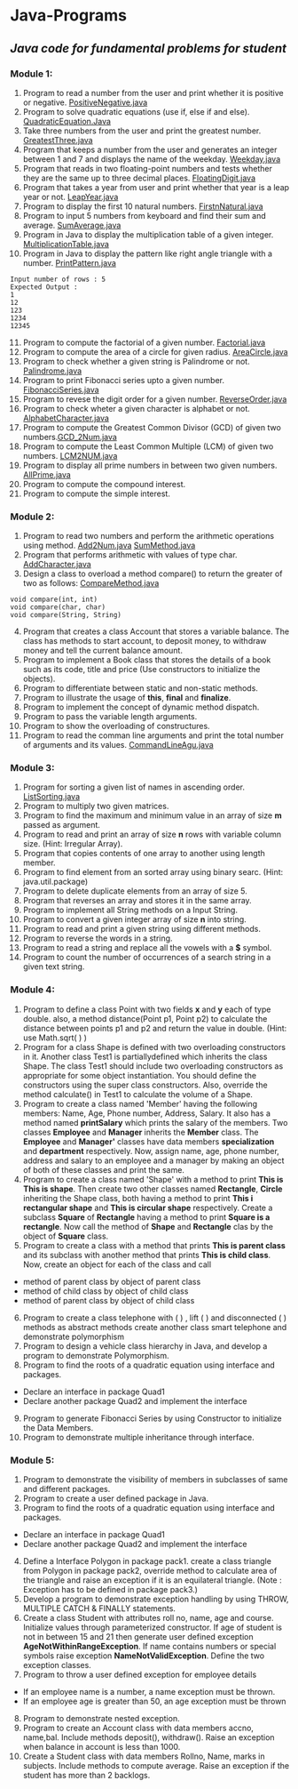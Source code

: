 # Java-Programs
## *Java code for fundamental problems for student*
### Module 1:

1. Program to read a number from the user and print whether it is positive or negative. [PositiveNegative.java](https://github.com/SaketJNU/Java-Programs/blob/main/module1/PositiveNegative.java)
2. Program to solve quadratic equations (use if, else if and else).  [QuadraticEquation.Java](https://github.com/SaketJNU/Java-Programs/blob/main/module1/QuadaticEquation.java)
3. Take three numbers from the user and print the greatest number. [GreatestThree.java](https://github.com/SaketJNU/Java-Programs/blob/main/module1/GreatestThree.java)
4. Program that keeps a number from the user and generates an integer between 1 and 7 and displays 
the name of the weekday. [Weekday.java](https://github.com/SaketJNU/Java-Programs/blob/main/module1/Weekday.java)
5. Program that reads in two floating-point numbers and tests whether they are the same up to three decimal places. [FloatingDigit.java](https://github.com/SaketJNU/Java-Programs/blob/main/module1/FloatingDigit.java)
6. Program that takes a year from user and print whether that year is a leap year or not. [LeapYear.java](https://github.com/SaketJNU/Java-Programs/blob/master/module1/LeapYear.java)
7. Program to display the first 10 natural numbers.    [FirstnNatural.java](https://github.com/SaketJNU/Java-Programs/blob/main/module1/FirstnNatural.java)
8. Program to input 5 numbers from keyboard and find their sum and average. [SumAverage.java](https://github.com/SaketJNU/Java-Programs/blob/main/module1/SumAverage.java)
9. Program in Java to display the multiplication table of a given integer. [MultiplicationTable.java](https://github.com/SaketJNU/Java-Programs/blob/main/module1/MultiplicationTable.java)
10. Program in Java to display the pattern like right angle triangle with a number. [PrintPattern.java](https://github.com/SaketJNU/Java-Programs/blob/main/module1/PrintPattern.java)
```
Input number of rows : 5
Expected Output :
1 
12 
123 
1234 
12345
```
11. Program to compute the factorial of a given number. [Factorial.java](https://github.com/SaketJNU/Java-Programs/blob/main/module1/Factorial.java)
12. Program to compute the area of a circle for given radius. [AreaCircle.java](https://github.com/SaketJNU/Java-Programs/blob/main/module1/AreaCircle.java)
13. Program to check whether a given string is Palindrome or not. [Palindrome.java](https://github.com/SaketJNU/Java-Programs/blob/main/module1/Palindrome.java)
14. Program to print Fibonacci series upto a given number. [FibonacciSeries.java](https://github.com/SaketJNU/Java-Programs/blob/main/module1/FibonacciSeries.java)
15. Program to revese the digit order for a given number. [ReverseOrder.java](https://github.com/SaketJNU/Java-Programs/blob/main/module1/ReverseOrder.java)
16. Program to check wheter a given character is alphabet or not. [AlphabetCharacter.java](https://github.com/SaketJNU/Java-Programs/blob/main/module1/AlphabetCharacter.java)
17. Program to compute the Greatest Common Divisor (GCD) of given two numbers.[GCD_2Num.java](https://github.com/SaketJNU/Java-Programs/blob/main/module1/GCD_2Num.java)
18. Program to compute the Least Common Multiple (LCM) of given two numbers. [LCM2NUM.java](https://github.com/SaketJNU/Java-Programs/blob/main/module1/LCM2NUM.java)
19. Program to display all prime numbers in between two given numbers. [AllPrime.java](https://github.com/SaketJNU/Java-Programs/blob/main/module1/AllPrime.java)
20. Program to compute the compound interest.
21. Program to compute the simple interest.

### Module 2:

1. Program to read two numbers and perform the arithmetic operations using method. [Add2Num.java](https://github.com/SaketJNU/Java-Programs/blob/main/module2/Add2Num.java)  [SumMethod.java](https://github.com/SaketJNU/Java-Programs/blob/main/module2/SumMethod.java)
2. Program that performs arithmetic with values of type char. [AddCharacter.java](https://github.com/SaketJNU/Java-Programs/blob/main/module2/AddCharacter.java)
3. Design a class to overload a method compare() to return the greater of two as follows: [CompareMethod.java](https://github.com/SaketJNU/Java-Programs/blob/main/module2/CompareMethod.java)
```
void compare(int, int)
void compare(char, char)
void compare(String, String)
```
4. Program that creates a class Account that stores a variable balance. The class has methods to start account, to deposit money, to withdraw money and tell the current balance amount.
5. Program to implement a Book class that stores the details of a book such as its code, title and price (Use constructors to initialize the objects).
6. Program to differentiate between static and non-static methods.
7. Program to illustrate the usage of **this**, **final** and **finalize**.
8. Program to implement the concept of dynamic method dispatch.
9. Program to pass the variable length arguments.
10. Program to show the overloading of constructures.
11. Program to read the comman line arguments and print the total number of arguments and its values. [CommandLineAgu.java](https://github.com/SaketJNU/Java-Programs/blob/main/module2/CommandLineAgu.java)

### Module 3:

1. Program for sorting a given list of names in ascending order.  [ListSorting.java](https://github.com/SaketJNU/Java-Programs/blob/main/module3/ListSorting.java)
2. Program to multiply two given matrices.
3. Program to find the maximum and minimum value in an array of size **m** passed as argument.
4. Program to read and print an array of size **n** rows with variable column size. (Hint: Irregular Array).
5. Program that copies contents of one array to another using length member.
6. Program to find element from an sorted array using binary searc. (Hint: java.util.package)
7. Program to delete duplicate elements from an array of size 5.
8. Program that reverses an array and stores it in the same array.
9. Program to implement all String methods on a Input String.
10. Program to convert a given integer array of size **n** into string.
11. Program to read and print a given string using different methods.
12. Program to reverse the words in a string.
13. Program to read a string and replace all the vowels with a **$** symbol.
14. Program to count the number of occurrences of a search string in a given text string.

### Module 4:

1. Program to define a class Point with two fields **x** and **y** each of type double. also,  a method 
distance(Point p1, Point p2) to calculate the distance between points p1 and p2 and return the value 
in double. (Hint: use Math.sqrt( ) )
2. Program for a class Shape is defined with two overloading constructors in it. Another class Test1 is partiallydefined which inherits the class Shape. The class Test1 should include two overloading constructors as appropriate for some object instantiation. You should define the constructors using the super class constructors. Also, override the method calculate() in Test1 to calculate the volume of a Shape.
3. Program to create a class named 'Member' having the following members: Name, Age, Phone number, Address, Salary. It also has a method named **printSalary** which prints the salary of the members. Two classes **Employee** and **Manager** inherits the **Member** class. The **Employee** and **Manager'** classes have data members **specialization** and **department** respectively. Now, assign name, age, phone number, address and salary to an employee and a manager by making an object of both of these classes and print the same.
4. Program to create a class named 'Shape' with a method to print **This is This is shape**. Then create two other classes named **Rectangle**, **Circle** inheriting the Shape class, both having a method to print **This i 
rectangular shape** and **This is circular shape** respectively. Create a subclass **Square** of **Rectangle** 
having a method to print **Square is a rectangle**. Now call the method of **Shape** and **Rectangle** clas 
by the object of **Square** class.
5. Program to create a class with a method that prints **This is parent class** and its subclass with another method that prints **This is child class**. Now, create an object for each of the class and call
- method of parent class by object of parent class
- method of child class by object of child class
- method of parent class by object of child class
6. Program to create a class telephone with ( ) , lift ( ) and disconnected ( ) methods as abstract methods create another class smart telephone and demonstrate polymorphism
7. Program to design a vehicle class hierarchy in Java, and develop a program to demonstrate Polymorphism.
8. Program to find the roots of a quadratic equation using interface and packages.
- Declare an interface in package Quad1
- Declare another package Quad2 and implement the interface
9. Program to generate Fibonacci Series by using Constructor to initialize the Data Members.
10. Program to demonstrate multiple inheritance through interface.

### Module 5:

1. Program to demonstrate the visibility of members in subclasses of same and different packages.
2. Program to create a user defined package in Java.
3. Program to find the roots of a quadratic equation using interface and packages.
- Declare an interface in package Quad1
- Declare another package Quad2 and implement the interface
4. Define a Interface Polygon in package pack1. create a class triangle from Polygon in package pack2, override method to calculate area of the triangle and raise an exception if it is an equilateral triangle. (Note : Exception has to be defined in package pack3.)
5. Develop a program to demonstrate exception handling by using THROW, MULTIPLE CATCH & FINALLY statements.
6. Create a class Student with attributes roll no, name, age and course. Initialize values through parameterized constructor. If age of student is not in between 15 and 21 then generate user defined exception **AgeNotWithinRangeException**. If name contains numbers or special symbols raise exception **NameNotValidException**. Define the two exception classes.
7. Program to throw a user defined exception for employee details
- If an employee name is a number, a name exception must be thrown.
- If an employee age is greater than 50, an age exception must be thrown
8. Program to demonstrate nested exception.
9. Program to create an Account class with data members accno, name,bal. Include methods deposit(), withdraw(). Raise an exception when balance in account is less than 1000.
10. Create a Student class with data members Rollno, Name, marks in subjects. Include methods to compute average. Raise an exception if the student has more than 2 backlogs.
